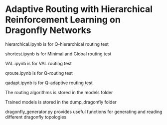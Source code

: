 # Adaptive Routing with Hierarchical Reinforcement Learning on Dragonfly Networks

hierarchical.ipynb is for Q-hierarchical routing test

shortest.ipynb is for Minimal and Global routing test

VAL.ipynb is for VAL routing test

qroute.ipynb is for Q-routing test

qadapt.ipynb is for Q-adaptive routing test



The routing algorithms is stored in the models folder

Trained models is stored in the dump_dragonfly folder

dragonfly_generator.py provides useful functions for generating and reading different dragonfly topologies